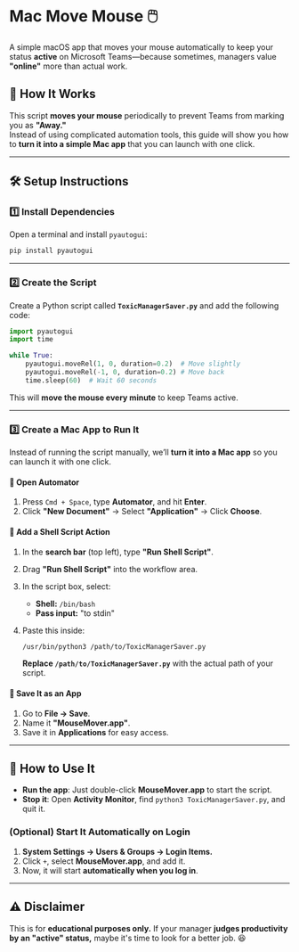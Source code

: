 # **Mac Move Mouse** 🖱️  
A simple macOS app that moves your mouse automatically to keep your status **active** on Microsoft Teams—because sometimes, managers value **"online"** more than actual work.  

## **🚀 How It Works**  
This script **moves your mouse** periodically to prevent Teams from marking you as **"Away."**  
Instead of using complicated automation tools, this guide will show you how to **turn it into a simple Mac app** that you can launch with one click.  

---

## **🛠️ Setup Instructions**  

### **1️⃣ Install Dependencies**  
Open a terminal and install `pyautogui`:  
```sh
pip install pyautogui
```

---

### **2️⃣ Create the Script**  
Create a Python script called **`ToxicManagerSaver.py`** and add the following code:  

```python
import pyautogui
import time

while True:
    pyautogui.moveRel(1, 0, duration=0.2)  # Move slightly
    pyautogui.moveRel(-1, 0, duration=0.2) # Move back
    time.sleep(60)  # Wait 60 seconds
```
This will **move the mouse every minute** to keep Teams active.

---

### **3️⃣ Create a Mac App to Run It**  
Instead of running the script manually, we’ll **turn it into a Mac app** so you can launch it with one click.

#### **🔹 Open Automator**  
1. Press `Cmd + Space`, type **Automator**, and hit **Enter**.  
2. Click **"New Document"** → Select **"Application"** → Click **Choose**.  

#### **🔹 Add a Shell Script Action**  
1. In the **search bar** (top left), type **"Run Shell Script"**.  
2. Drag **"Run Shell Script"** into the workflow area.  
3. In the script box, select:  
   - **Shell:** `/bin/bash`  
   - **Pass input:** "to stdin"  

4. Paste this inside:
   ```sh
   /usr/bin/python3 /path/to/ToxicManagerSaver.py
   ```
   **Replace `/path/to/ToxicManagerSaver.py`** with the actual path of your script.

#### **🔹 Save It as an App**  
1. Go to **File → Save**.  
2. Name it **"MouseMover.app"**.  
3. Save it in **Applications** for easy access.  

---

## **🎯 How to Use It**  
- **Run the app**: Just double-click **MouseMover.app** to start the script.  
- **Stop it**: Open **Activity Monitor**, find `python3 ToxicManagerSaver.py`, and quit it.  

### **(Optional) Start It Automatically on Login**  
1. **System Settings → Users & Groups → Login Items.**  
2. Click `+`, select **MouseMover.app**, and add it.  
3. Now, it will start **automatically when you log in**.

---

## **⚠️ Disclaimer**  
This is for **educational purposes only.** If your manager **judges productivity by an "active" status,** maybe it's time to look for a better job. 😆  